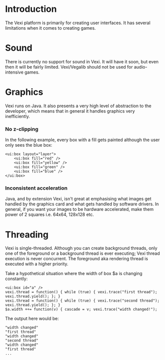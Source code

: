 # Introduction #

The Vexi platform is primarily for creating user interfaces.  It has several limitations when it comes to creating games.

# Sound #

There is currently no support for sound in Vexi.  It will have it soon, but even then it will be fairly limited.  Vexi/Vegalib should not be used for audio-intensive games.

# Graphics #

Vexi runs on Java.  It also presents a very high level of abstraction to the developer, which means that in general it handles graphics very inefficiently.

### No z-clipping ###

In the following example, every box with a fill gets painted although the user only sees the blue box:

```
<ui:box layout="layer">
    <ui:box fill="red" />
    <ui:box fill="yellow" />
    <ui:box fill="green" />
    <ui:box fill="blue" />
</ui:box>
```

### Inconsistent acceleration ###

Java, and by extension Vexi, isn't great at emphasising what images get handled by the graphics card and what gets handled by software drivers.  In general, if you want your images to be hardware accelerated, make them power of 2 squares i.e. 64x64, 128x128 etc.

# Threading #

Vexi is single-threaded.  Although you can create background threads, only one of the foreground or a background thread is ever executing; Vexi thread execution is never concurrent.  The foreground aka rendering thread is executed with a higher priority.

Take a hypothetical situation where the width of box $a is changing constantly:

```
<ui:box id="a" />
vexi.thread = function() { while (true) { vexi.trace("first thread"); vexi.thread.yield(); }; }
vexi.thread = function() { while (true) { vexi.trace("second thread"); vexi.thread.yield(); }; }
$a.width ++= function(v) { cascade = v; vexi.trace("width changed!");
```

The output here would be:

```
"width changed"
"first thread"
"width changed"
"second thread"
"width changed"
"first thread"
...
```